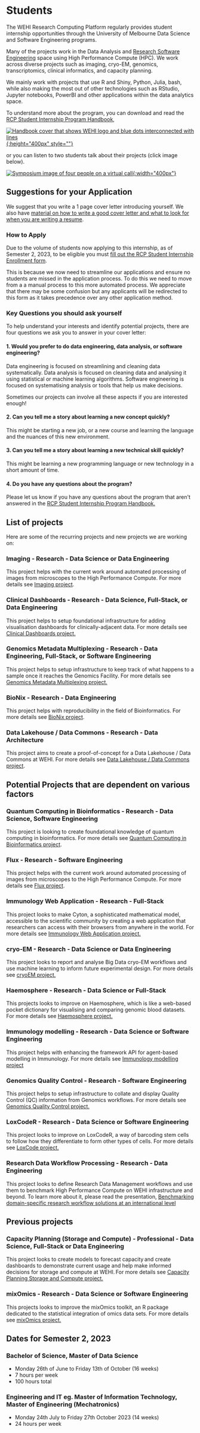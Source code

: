 # Students

The WEHI Research Computing Platform regularly provides student internship opportunities through the University of Melbourne Data Science and Software Engineering programs.

Many of the projects work in the Data Analysis and [Research Software Engineering](https://rse-aunz.github.io/) space using High Performance Compute (HPC). We work across diverse projects such as imaging, cryo-EM, genomics, transcriptomics, clinical informatics, and capacity planning.

We mainly work with projects that use R and Shiny, Python, Julia, bash, while also making the most out of other technologies such as RStudio, Jupyter notebooks, PowerBI and other applications within the data analytics space.

To understand more about the program, you can download and read the [RCP Student Internship Program Handbook](https://figshare.com/articles/presentation/Research_Computing_Platform_Student_Internship_Handbook/21259467), 


[![Handbook cover that shows WEHI logo and blue dots interconnected with lines](/assets/handbook_cover.png){:height="400px" style=""}](https://figshare.com/articles/presentation/Research_Computing_Platform_Student_Internship_Handbook/21259467) 

or you can listen to two students talk about their projects (click image below).

[![Symposium image of four people on a virtual call](/assets/symposium.jpeg){:width="400px"}](https://www.youtube.com/watch?v=QVMrIFLXOFw)

## Suggestions for your Application 

We suggest that you write a 1 page cover letter introducing yourself. We also have [material on how to write a good cover letter and what to look for when you are writing a resume](https://doi.org/10.6084/m9.figshare.21057535.v2).

### How to Apply

Due to the volume of students now applying to this internship, as of Semester 2, 2023, to be eligible you must [fill out the RCP Student Internship Enrollment form](https://forms.monday.com/forms/000959eede6191bb6ab7faf916483739?r=use1). 

This is because we now need to streamline our applications and ensure no students are missed in the application process. To do this we need to move from a a manual process to this more automated process. We appreciate that there may be some confusion but any applicants will be redirected to this form as it takes precedence over any other application method. 

### Key Questions you should ask yourself

To help understand your interests and identify potential projects, there are four questions we ask you to answer in your cover letter: 


#### 1. Would you prefer to do data engineering, data analysis, or software engineering?

Data engineering is focused on streamlining and cleaning data systematically.
Data analysis is focused on cleaning data and analysing it using statistical or machine learning algorithms.
Software engineering is focused on systematising analysis or tools that help us make decisions.

Sometimes our projects can involve all these aspects if you are interested enough!

#### 2. Can you tell me a story about learning a new concept quickly?

This might be starting a new job, or a new course and learning the language and the nuances of this new environment.

#### 3. Can you tell me a story about learning a new technical skill quickly?

This might be learning a new programming language or new technology in a short amount of time.

#### 4. Do you have any questions about the program?

Please let us know if you have any questions about the program that aren't answered in the [RCP Student Internship Program Handbook.](/RDM-0220-RCP-Student-Internship-Handbook.pdf) 



## List of projects

Here are some of the recurring projects and new projects we are working on:

### Imaging - Research - Data Science or Data Engineering
This project helps with the current work around automated processing of images from microscopes to the High Performance Compute. For more details see [Imaging project](student-imaging).

### Clinical Dashboards - Research - Data Science, Full-Stack, or Data Engineering
This project helps to setup foundational infrastructure for adding visualisation dashboards for clinically-adjacent data. For more details see [Clinical Dashboards project.](student-clinical-dashboards)

### Genomics Metadata Multiplexing - Research - Data Engineering, Full-Stack, or Software Engineering
This project helps to setup infrastructure to keep track of what happens to a sample once it reaches the Genomics Facility. For more details see [Genomics Metadata Multiplexing project.](students-genomics-metadata.md) 

### BioNix - Research - Data Engineering
This project helps with reproducibility in the field of Bioinformatics. For more details see [BioNix project](student-bionix).

### Data Lakehouse / Data Commons - Research - Data Architecture
This project aims to create a proof-of-concept for a Data Lakehouse / Data Commons at WEHI. For more details see [Data Lakehouse / Data Commons project](students-data-commons).

## Potential Projects that are dependent on various factors

### Quantum Computing in Bioinformatics - Research - Data Science, Software Engineering

This project is looking to create foundational knowledge of quantum computing in bioinformatics. For more details see [Quantum Computing in Bioinformatics project](students-quantum).

### Flux - Research - Software Engineering

This project helps with the current work around automated processing of images from microscopes to the High Performance Compute. For more details see [Flux project](students-flux).

### Immunology Web Application - Research - Full-Stack

This project looks to make Cyton, a sophisticated mathematical model, accessible to the scientific community by creating a web application that researchers can access with their browsers from anywhere in the world. For more details see [Immunology Web Application project.](student-immunology-web-application)

### cryo-EM - Research - Data Science or Data Engineering
This project looks to report and analyse Big Data cryo-EM workflows and use machine learning to inform future experimental design. For more details see [cryoEM project.](student-cryoem)

### Haemosphere - Research - Data Science or Full-Stack
This projects looks to improve on Haemosphere, which is like a web-based pocket dictionary for visualising and comparing genomic blood datasets. For more details see [Haemosphere project.](student-haemosphere)

### Immunology modelling - Research - Data Science or Software Engineering
This project helps with enhancing the framework API for agent-based modelling in Immunology. For more details see [Immunology modelling project](student-immunology-modelling)

### Genomics Quality Control - Research - Software Engineering
This project helps to setup infrastructure to collate and display Quality Control (QC) information from Genomics workflows. For more details see [Genomics Quality Control project.](student-genomics-qc)

### LoxCodeR - Research - Data Science or Software Engineering
This project looks to improve on LoxCodeR, a way of barcoding stem cells to follow how they differentiate to form other types of cells. For more details see [LoxCode project.](student-loxcoder)

### Research Data Workflow Processing - Research -  Data Engineering
This project looks to define Research Data Management workflows and use them to benchmark High Performance Compute on WEHI infrastructure and beyond.
To learn more about it, please read the presentation, [Benchmarking domain-specific research workflow solutions at an international level](https://figshare.com/articles/presentation/Benchmarking_domain-specific_research_workflow_solutions_at_an_international_level/21259425)



## Previous projects


### Capacity Planning (Storage and Compute) - Professional - Data Science, Full-Stack or Data Engineering
This project looks to create models to forecast capacity and create dashboards to demonstrate current usage and help make informed decisions for storage and compute at WEHI. For more details see [Capacity Planning Storage and Compute project.](student-capacity-planning.md)

### mixOmics - Research - Data Science or Software Engineering
This projects looks to improve the mixOmics toolkit, an R package dedicated to the statistical integration of omics data sets. For more details see  [mixOmics project.](students-mixOmics.md) 

## Dates for Semester 2, 2023 

### Bachelor of Science, Master of Data Science
- Monday 26th of June to Friday 13th of October (16 weeks)
- 7 hours per week
- 100 hours total

### Engineering and IT eg. Master of Information Technology, Master of Engineering (Mechatronics)
- Monday 24th July to Friday 27th October 2023 (14 weeks)
- 24 hours per week


